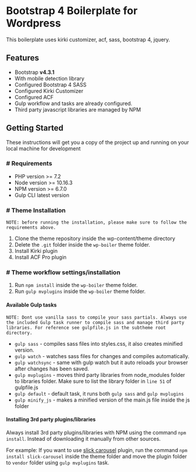# Bootstrap 4 Boilerplate for Wordpress
This boilerplate uses kirki customizer, acf, sass, bootstrap 4, jquery.

## Features

- Bootstrap **v4.3.1**
- With mobile detection library
- Configured Bootstrap 4 SASS
- Configured Kirki Customizer
- Configured ACF
- Gulp workflow and tasks are already configured.
- Third party javascript libraries are managed by NPM

## Getting Started
These instructions will get you a copy of the project up and running on your local machine for development

### # Requirements
- PHP version >= 7.2
- Node version >= 10.16.3
- NPM version >= 6.7.0
- Gulp CLI latest version

### # Theme Installation
```
NOTE: before running the installation, please make sure to follow the requirements above.
```

1. Clone the theme repository inside the wp-content/theme directory
2. Delete the `.git` folder inside the `wp-boiler` theme folder.
3. Install Kirki plugin
4. Install ACF Pro plugin

### # Theme workflow settings/installation
1. Run `npm install` inside the `wp-boiler` theme folder.
1. Run `gulp mvplugins` inside the `wp-boiler` theme folder.

#### Available Gulp tasks

```
NOTE: Dont use vanilla sass to compile your sass partials. Always use the included Gulp task runner to compile sass and manage third party libraries. For reference see gulpfile.js in the subtheme root directory.
```

- `gulp sass` - compiles sass files into styles.css, it also creates minified version.
- `gulp watch` - watches sass files for changes and compiles automatically.
- `gulp watchsync` - same with gulp watch but it auto reloads your browser after changes has been saved.
- `gulp mvplugins` - moves third party libraries from node_modules folder to libraries folder. Make sure to list the library folder in `line 51` of gulpfile.js
- `gulp default` - default task, it runs both `gulp sass` and `gulp mvplugins`
- `gulp minify_js` - makes a minified version of the main.js file inside the js folder

#### Installing 3rd party plugins/libraries
Always install 3rd party plugins/libraries with NPM using the command `npm install`. Instead of downloading it manually from other sources.

For example: If you want to use [slick carousel](http://kenwheeler.github.io/slick/) plugin, run the command `npm install slick-carousel` inside the theme folder and move the plugin folder to `vendor` folder using `gulp mvplugins` task.
